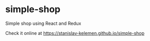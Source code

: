 # simple-shop

Simple shop using React and Redux

Check it online at https://stanislav-kelemen.github.io/simple-shop